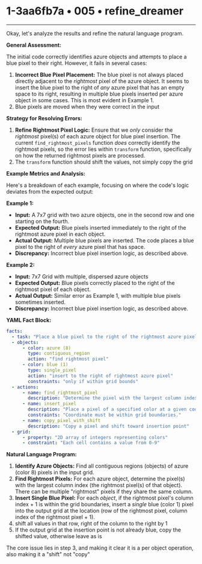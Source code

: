 # 1-3aa6fb7a • 005 • refine_dreamer

---
Okay, let's analyze the results and refine the natural language program.

**General Assessment:**

The initial code correctly identifies azure objects and attempts to place a blue pixel to their right. However, it fails in several cases:

1.  **Incorrect Blue Pixel Placement:** The blue pixel is not always placed directly adjacent to the *rightmost* pixel of the azure object. It seems to insert the blue pixel to the right of *any* azure pixel that has an empty space to its right, resulting in multiple blue pixels inserted per azure object in some cases. This is most evident in Example 1.
2. Blue pixels are moved when they were correct in the input

**Strategy for Resolving Errors:**

1.  **Refine Rightmost Pixel Logic:** Ensure that we *only* consider the *rightmost* pixel(s) of each azure object for blue pixel insertion. The current `find_rightmost_pixels` function *does* correctly identify the rightmost pixels, so the error lies within `transform` function, specifically on how the returned rightmost pixels are processed.
2. The `transform` function should shift the values, not simply copy the grid

**Example Metrics and Analysis:**

Here's a breakdown of each example, focusing on where the code's logic deviates from the expected output:

**Example 1:**

*   **Input:** A 7x7 grid with two azure objects, one in the second row and one starting on the fourth.
*   **Expected Output:** Blue pixels inserted immediately to the right of the rightmost azure pixel in each object.
*   **Actual Output:** Multiple blue pixels are inserted. The code places a blue pixel to the right of *every* azure pixel that has space.
*   **Discrepancy:** Incorrect blue pixel insertion logic, as described above.

**Example 2:**

*   **Input:** 7x7 Grid with multiple, dispersed azure objects
*   **Expected Output:** Blue pixels correctly placed to the right of the rightmost pixel of each object.
*   **Actual Output:** Similar error as Example 1, with multiple blue pixels sometimes inserted.
*   **Discrepancy:** Incorrect blue pixel insertion logic, as described above.

**YAML Fact Block:**

```yaml
facts:
  - task: "Place a blue pixel to the right of the rightmost azure pixel of each contiguous azure object."
  - objects:
      - color: azure (8)
        type: contiguous_region
        action: "find rightmost pixel"
      - color: blue (1)
        type: single_pixel
        action: "insert to the right of rightmost azure pixel"
        constraints: "only if within grid bounds"
  - actions:
      - name: find_rightmost_pixel
        description: "Determine the pixel with the largest column index within a contiguous region of the same color."
      - name: insert_pixel
        description: "Place a pixel of a specified color at a given coordinate."
        constraints: "Coordinate must be within grid boundaries."
      - name: copy_pixel_with_shift
        description: "Copy a pixel and shift toward insertion point"
  - grid:
      - property: "2D array of integers representing colors"
      - constraint: "Each cell contains a value from 0-9"
```

**Natural Language Program:**

1.  **Identify Azure Objects:** Find all contiguous regions (objects) of azure (color 8) pixels in the input grid.
2.  **Find Rightmost Pixels:** For each azure object, determine the pixel(s) with the largest column index (the rightmost pixel(s) of that object). There can be multiple "rightmost" pixels if they share the same column.
3.  **Insert Single Blue Pixel:** For each *object*, if the rightmost pixel's column index + 1 is within the grid boundaries, insert a *single* blue (color 1) pixel into the output grid at the location (row of the rightmost pixel, column index of the rightmost pixel + 1).
4. shift all values in that row, right of the column to the right by 1
5. If the output grid at the insertion point is not already blue, copy the shifted value, otherwise leave as is

The core issue lies in step 3, and making it clear it is a per object operation, also making it a "shift" not "copy"


